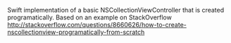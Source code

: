Swift implementation of a basic NSCollectionViewController that is created programatically.  Based on an example on StackOverflow http://stackoverflow.com/questions/8660626/how-to-create-nscollectionview-programatically-from-scratch 